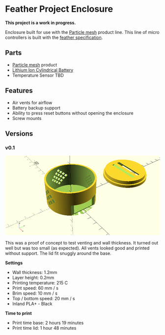 # Feather Project Enclosure

**This project is a work in progress.**

Enclosure built for use with the [Particle mesh](https://www.particle.io/mesh/) product line. This line of micro controllers is built with the [feather specification](https://learn.adafruit.com/adafruit-feather/feather-specification).

## Parts

- [Particle mesh](https://www.particle.io/mesh/) product
- [Lithium Ion Cylindrical Battery](https://www.adafruit.com/product/1781)
- Temperature Sensor TBD

## Features

- Air vents for airflow
- Battery backup support
- Ability to press reset buttons without opening the enclosure
- Screw mounts

## Versions

### v0.1

![Render v0.1](images/render_v0.1.png)

This was a proof of concept to test venting and wall thickness. It turned out well but was too small (as expected). All vents looked good and printed without support. The lid fit snuggly around the base.

**Settings**

- Wall thickness: 1.2mm
- Layer height: 0.2mm
- Printing temperature: 215 C
- Print speed: 60 mm / s
- Brim speed: 10 mm / s
- Top / bottom speed: 20 mm / s
- Inland PLA+ - Black

**Time to print**

- Print time base: 2 hours 19 minutes
- Print time lid: 1 hour 48 minutes
